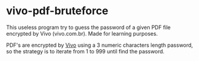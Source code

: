 # vivo-pdf-bruteforce
This useless program try to guess the password of a given PDF file encrypted by Vivo (vivo.com.br). Made for learning purposes.

PDF's are encrypted by [Vivo](https://www.vivo.com.br) using a 3 numeric characters length password, so the strategy is to iterate from 1 to 999 until find the password.
